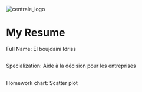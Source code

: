 ![centrale_logo](http://www.ec-lyon.fr/sites/default/files/styles/full/public/legacy-files/logo_ecl_carre_q.png?itok=2o9ThrG2)

# My Resume 
Full Name: El boujdaini Idriss
##
Specialization:  Aide à la décision pour les entreprises 
##
Homework chart: Scatter plot
